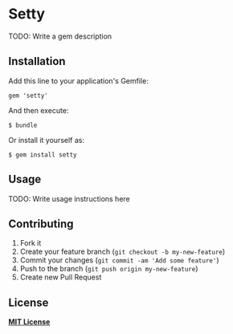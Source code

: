 # Setty

TODO: Write a gem description

## Installation

Add this line to your application's Gemfile:

    gem 'setty'

And then execute:

    $ bundle

Or install it yourself as:

    $ gem install setty

## Usage

TODO: Write usage instructions here

## Contributing

1. Fork it
2. Create your feature branch (`git checkout -b my-new-feature`)
3. Commit your changes (`git commit -am 'Add some feature'`)
4. Push to the branch (`git push origin my-new-feature`)
5. Create new Pull Request

## License

**[MIT License](https://github.com/RStankov/setty/blob/master/LICENSE.txt)**

